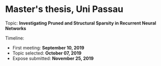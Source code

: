 # Master's thesis, Uni Passau
Topic: **Investigating Pruned and Structural Sparsity in Recurrent Neural Networks**

Timeline:
- First meeting: **September 10, 2019**
- Topic selected: **October 07, 2019**
- Expose submitted: **November 25, 2019**
